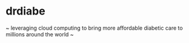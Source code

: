 # drdiabe
~ leveraging cloud computing to bring more affordable diabetic care to millions around the world ~
